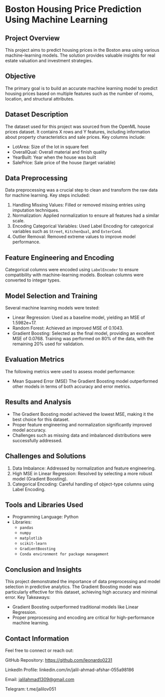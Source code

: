 # Boston Housing Price Prediction Using Machine Learning
## Project Overview
This project aims to predict housing prices in the Boston area using various machine-learning models. The solution provides valuable insights for real estate valuation and investment strategies.

## Objective
The primary goal is to build an accurate machine learning model to predict housing prices based on multiple features such as the number of rooms, location, and structural attributes.

## Dataset Description
The dataset used for this project was sourced from the OpenML house prices dataset. It contains X rows and Y features, including information about property characteristics and sale prices.
Key columns include:
- LotArea: Size of the lot in square feet
- OverallQual: Overall material and finish quality
- YearBuilt: Year when the house was built
- SalePrice: Sale price of the house (target variable)

## Data Preprocessing
Data preprocessing was a crucial step to clean and transform the raw data for machine learning. Key steps included:
1. Handling Missing Values: Filled or removed missing entries using imputation techniques.
2. Normalization: Applied normalization to ensure all features had a similar scale.
3. Encoding Categorical Variables: Used Label Encoding for categorical variables such as `Street`, `KitchenQual`, and `ExterCond`.
4.  Outlier Removal: Removed extreme values to improve model performance.

## Feature Engineering and Encoding
Categorical columns were encoded using `LabelEncoder` to ensure compatibility with machine-learning models. Boolean columns were converted to integer types.


## Model Selection and Training
Several machine learning models were tested:
- Linear Regression: Used as a baseline model, yielding an MSE of 1.5982e+17.
- Random Forest: Achieved an improved MSE of 0.1043.
- Gradient Boosting: Selected as the final model, providing an excellent MSE of 0.0768.
Training was performed on 80% of the data, with the remaining 20% used for validation.

## Evaluation Metrics
The following metrics were used to assess model performance:
- Mean Squared Error (MSE)
The Gradient Boosting model outperformed other models in terms of both accuracy and error metrics.

## Results and Analysis
- The Gradient Boosting model achieved the lowest MSE, making it the best choice for this dataset.
- Proper feature engineering and normalization significantly improved model accuracy.
- Challenges such as missing data and imbalanced distributions were successfully addressed.

## Challenges and Solutions
1. Data Imbalance: Addressed by normalization and feature engineering.
2. High MSE in Linear Regression: Resolved by selecting a more robust model (Gradient Boosting).
3. Categorical Encoding: Careful handling of object-type columns using Label Encoding.

## Tools and Libraries Used
- Programming Language: Python
- Libraries:
  - `pandas`
  - `numpy`
  - `matplotlib`
  - `scikit-learn`
  - `GradientBoosting`
  - `Conda environment for package management`

## Conclusion and Insights
This project demonstrated the importance of data preprocessing and model selection in predictive analytics. The Gradient Boosting model was particularly effective for this dataset, achieving high accuracy and minimal error.
Key Takeaways:
- Gradient Boosting outperformed traditional models like Linear Regression.
- Proper preprocessing and encoding are critical for high-performance machine learning.



## Contact Information
Feel free to connect or reach out:

GitHub Repository: https://github.com/leonardo0231 

LinkedIn Profile: linkedin.com/in/jalil-ahmad-afshar-055a98186

Email: jalilahmad1309@gmail.com

Telegram: t.me/jalilov051
